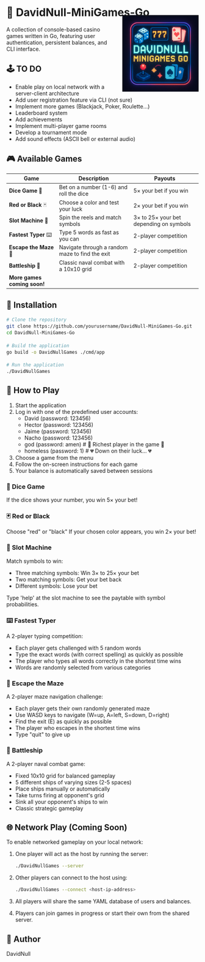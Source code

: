 # 🎲 DavidNull-MiniGames-Go <img src="assets/img/Logo_davidnull_games.png" align="right" width="200" height="200" alt="DavidNull Games Logo" style="margin-top: -10px; margin-left: 20px; float: right; clear: both;">

A collection of console-based casino games written in Go, featuring user authentication, persistent balances, and CLI interface.

## 🕹️ TO DO

- Enable play on local network with a server-client architecture
- Add user registration feature via CLI (not sure)
- Implement more games (Blackjack, Poker, Roulette...)
- Leaderboard system 
- Add achievements 
- Implement multi-player game rooms
- Develop a tournament mode 
- Add sound effects (ASCII bell or external audio)

## 🎮 Available Games

| Game | Description | Payouts |
|------|-------------|---------|
| **Dice Game** 🎲 | Bet on a number (1-6) and roll the dice | 5× your bet if you win |
| **Red or Black** 🃏 | Choose a color and test your luck | 2× your bet if you win |
| **Slot Machine** 🎰 | Spin the reels and match symbols | 3× to 25× your bet depending on symbols |
| **Fastest Typer** ⌨️ | Type 5 words as fast as you can | 2-player competition |
| **Escape the Maze** 🧭 | Navigate through a random maze to find the exit | 2-player competition |
| **Battleship** 🚢 | Classic naval combat with a 10x10 grid | 2-player competition |
| **More games coming soon!** | | |

## 💾 Installation

```bash
# Clone the repository
git clone https://github.com/yourusername/DavidNull-MiniGames-Go.git
cd DavidNull-MiniGames-Go

# Build the application
go build -o DavidNullGames ./cmd/app

# Run the application
./DavidNullGames
```

## 🎯 How to Play

1. Start the application
2. Log in with one of the predefined user accounts:
   - David (password: 123456)
   - Hector (password: 123456)
   - Jaime (password: 123456)
   - Nacho (password: 123456)
   - god (password: amen)      # 🤑 Richest player in the game 🤑
   - homeless (password: 1)     # 💔 Down on their luck... 💔
3. Choose a game from the menu
4. Follow the on-screen instructions for each game
5. Your balance is automatically saved between sessions

### 🎲 Dice Game

If the dice shows your number, you win 5× your bet!

### 🃏 Red or Black

Choose "red" or "black"
If your chosen color appears, you win 2× your bet!

### 🎰 Slot Machine

Match symbols to win:
   - Three matching symbols: Win 3× to 25× your bet
   - Two matching symbols: Get your bet back
   - Different symbols: Lose your bet

Type 'help' at the slot machine to see the paytable with symbol probabilities.

### ⌨️ Fastest Typer

A 2-player typing competition:
   - Each player gets challenged with 5 random words
   - Type the exact words (with correct spelling) as quickly as possible
   - The player who types all words correctly in the shortest time wins
   - Words are randomly selected from various categories

### 🧭 Escape the Maze

A 2-player maze navigation challenge:
   - Each player gets their own randomly generated maze
   - Use WASD keys to navigate (W=up, A=left, S=down, D=right)
   - Find the exit (E) as quickly as possible
   - The player who escapes in the shortest time wins
   - Type "quit" to give up

### 🚢 Battleship

A 2-player naval combat game:
   - Fixed 10x10 grid for balanced gameplay
   - 5 different ships of varying sizes (2-5 spaces)
   - Place ships manually or automatically
   - Take turns firing at opponent's grid
   - Sink all your opponent's ships to win
   - Classic strategic gameplay

## 🌐 Network Play (Coming Soon)

To enable networked gameplay on your local network:

1. One player will act as the host by running the server:
   ```bash
   ./DavidNullGames --server
   ```

2. Other players can connect to the host using:
   ```bash
   ./DavidNullGames --connect <host-ip-address>
   ```
3. All players will share the same YAML database of users and balances.

4. Players can join games in progress or start their own from the shared server.

## 🐰 Author

DavidNull


